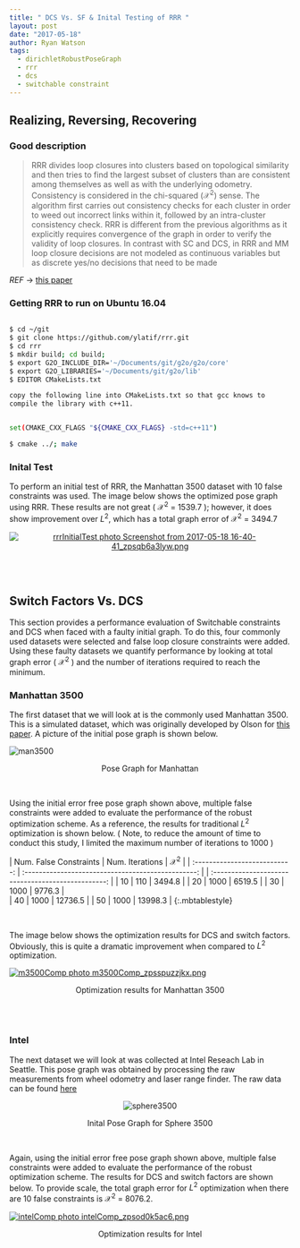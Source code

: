 ```yaml
---
title: " DCS Vs. SF & Inital Testing of RRR "
layout: post
date: "2017-05-18"
author: Ryan Watson 
tags:
  - dirichletRobustPoseGraph
  - rrr 
  - dcs 
  - switchable constraint
---
```


## Realizing, Reversing, Recovering 

### Good description 

> RRR divides
loop closures into clusters based on topological similarity and then tries to find the largest subset of clusters than are consistent among themselves as well as with the underlying odometry. Consistency is considered in the chi-squared ($\mathcal{X}^2)$ sense. The algorithm first carries out consistency checks for each cluster in order to weed out incorrect links within it, followed by an intra-cluster consistency check. RRR is different from the previous algorithms as it explicitly requires convergence of the graph in order to verify the validity of loop closures. In contrast with SC and DCS, in RRR and MM loop closure decisions are not modeled as continuous variables but as discrete yes/no decisions that need to be made

*REF* $\rightarrow$ [this paper](http://n.ethz.ch/~cesarc/files/IROS2014_latif.pdf) 

### Getting RRR to run on Ubuntu 16.04

```bash

$ cd ~/git
$ git clone https://github.com/ylatif/rrr.git
$ cd rrr
$ mkdir build; cd build;
$ export G2O_INCLUDE_DIR='~/Documents/git/g2o/g2o/core'
$ export G2O_LIBRARIES='~/Documents/git/g2o/lib'
$ EDITOR CMakeLists.txt

copy the following line into CMakeLists.txt so that gcc knows to 
compile the library with c++11. 


set(CMAKE_CXX_FLAGS "${CMAKE_CXX_FLAGS} -std=c++11")

$ cmake ../; make

```


### Inital Test 

To perform an initial test of RRR, the Manhattan 3500 dataset with 10 false constraints was used. The image below shows the optimized pose graph using RRR. These results are not great ( $\mathcal{X}^2$ = 1539.7 ); however, it does show improvement over $L^2$, which has a total graph error of $\mathcal{X}^2$ = 3494.7 

<p align='center'>
<a href="https://lh3.googleusercontent.com/WaKcKY6rO-Q3l1BwGfgCr_GYKeL10dyVTAlSQqVKLHO34DQlUF5b9zTdNiYt3JIhQZfpwbE3DhG-w90s5oqv3VguE8RctG8SbvvxFOjPpW10lhsa35C1aArE_i0Yu_4oIljFOf2InA=w630-h457-no" target="_blank"><img src="https://lh3.googleusercontent.com/WaKcKY6rO-Q3l1BwGfgCr_GYKeL10dyVTAlSQqVKLHO34DQlUF5b9zTdNiYt3JIhQZfpwbE3DhG-w90s5oqv3VguE8RctG8SbvvxFOjPpW10lhsa35C1aArE_i0Yu_4oIljFOf2InA=w630-h457-no" border="0" alt="rrrInitialTest photo Screenshot from 2017-05-18 16-40-41_zpsqb6a3lyw.png"/></a>
</p>

<br><br>


## Switch Factors Vs. DCS 

This section provides a performance evaluation of Switchable constraints and DCS when faced with a faulty initial graph. To do this, four commonly used datasets were selected and false loop closure constraints were added. Using these faulty datasets we quantify performance by looking at total graph error ( $\mathcal{X}^2$ ) and the number of iterations required to reach the minimum.  

### Manhattan 3500 

The first dataset that we will look at is the commonly used Manhattan 3500. This is a simulated dataset, which was originally developed by Olson for [this paper](http://rvsn.csail.mit.edu/graphoptim/eolson-graphoptim2006.pdf). A picture of the initial pose graph is shown below.

<img src="http://www.lucacarlone.com/images/M3500_eg2o.jpg" alt="man3500" align="middle" >
<p align="center">
Pose Graph for Manhattan
</p>

<br>

Using the initial error free pose graph shown above, multiple false constraints were added to evaluate the performance of the robust optimization scheme. As a reference, the results for traditional $L^2$ optimization is shown below. ( Note, to reduce the amount of time to conduct this study, I limited the maximum number of iterations to 1000 )
<br>

| Num. False Constraints        |     Num. Iterations                      |       $\mathcal{X}^2$       |
| :---------------------------: | :------------------------------------------------: | | :------------------------------------------------: |
|    10      |   110  |  3494.8 |
|    20      |   1000 |  6519.5 | 
|    30      |   1000 |  9776.3 |                        
|    40      |   1000 | 12736.5 |
|    50      |   1000 | 13998.3 | 
{:.mbtablestyle}

<br>

The image below shows the optimization results for DCS and switch factors. Obviously, this is quite a dramatic improvement when compared to $L^2$ optimization. 

<a href="https://lh3.googleusercontent.com/M1EST8CL49qXIGZ7SPr-ZZjPDVWBfXu6EyyAaSKR6wgf1duCYdngLFxRjmTFaPYUDUWTHzCGE8dF03u7f8bq5uHO-iXtfMgAUh93EuKAPp73jbkV3DnCCQDDuTreAi7s9zqfK5WTnQ=w630-h331-no" target="_blank"><img src="https://lh3.googleusercontent.com/M1EST8CL49qXIGZ7SPr-ZZjPDVWBfXu6EyyAaSKR6wgf1duCYdngLFxRjmTFaPYUDUWTHzCGE8dF03u7f8bq5uHO-iXtfMgAUh93EuKAPp73jbkV3DnCCQDDuTreAi7s9zqfK5WTnQ=w630-h331-no" border="0" alt="m3500Comp photo m3500Comp_zpsspuzzjkx.png"/></a>
<p align='center'>
Optimization results for Manhattan 3500
</p>

<br><br>


### Intel  

The next dataset we will look at was collected at Intel Reseach Lab in Seattle. This pose graph was obtained by processing the raw measurements from wheel odometry and laser range finder. The raw data can be found [here](http://ais.informatik.uni-freiburg.de/slamevaluation)

<p align = 'center'>
<img src="http://www.lucacarlone.com/images/intel_lago_map.jpg" alt="sphere3500" align="middle" >
</p>
<p align="center">
Inital Pose Graph for Sphere 3500
</p>

<br>

Again, using the initial error free pose graph shown above, multiple false constraints were added to evaluate the performance of the robust optimization scheme. The results for DCS and switch factors are shown below. To provide scale, the total graph error for $L^2$ optimization when there are 10 false constraints is $\mathcal{X}^2$ = 8076.2. 


<a href="https://lh3.googleusercontent.com/97Rvrq64ZO3-uDnnsDiytm_V1xRDS0D3W_giJoh1ZypOqIiicP5n2WI08WhOEKl5AoaKSfR4tcgZDDmtDgspkWrc1tcC2c4rxOcUMG-QawCKOW1EcqZCKFzw6JIjZf9XSYy6Ku0O8Q=w630-h331-no" target="_blank"><img src="https://lh3.googleusercontent.com/97Rvrq64ZO3-uDnnsDiytm_V1xRDS0D3W_giJoh1ZypOqIiicP5n2WI08WhOEKl5AoaKSfR4tcgZDDmtDgspkWrc1tcC2c4rxOcUMG-QawCKOW1EcqZCKFzw6JIjZf9XSYy6Ku0O8Q=w630-h331-no" border="0" alt="intelComp photo intelComp_zpsod0k5ac6.png"/></a>
<p align='center'>
Optimization results for Intel 
</p>

<br><br>
